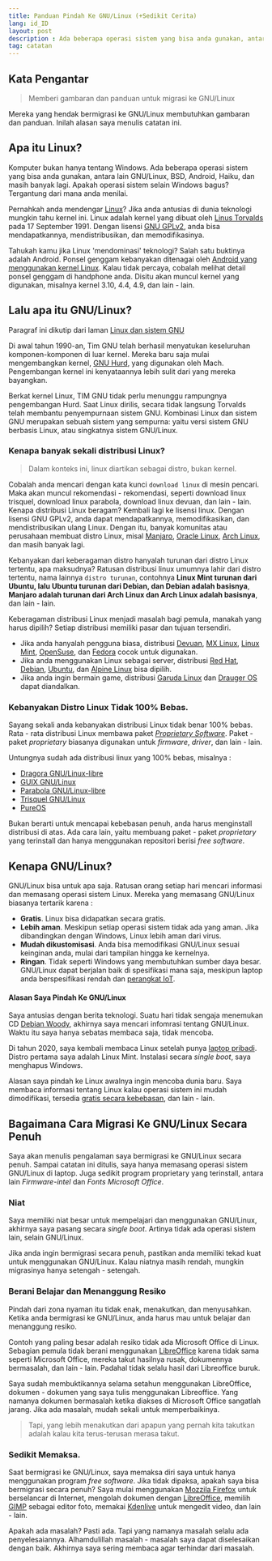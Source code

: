 ```yaml
---
title: Panduan Pindah Ke GNU/Linux (+Sedikit Cerita)
lang: id_ID
layout: post
description : Ada beberapa operasi sistem yang bisa anda gunakan, antara lain GNU/Linux, BSD, Android, Haiku, dan masih banyak lagi.
tag: catatan
---
```

## Kata Pengantar
> Memberi gambaran dan panduan untuk migrasi ke GNU/Linux

Mereka yang hendak bermigrasi ke GNU/Linux membutuhkan gambaran dan panduan. Inilah alasan saya menulis catatan ini.

## Apa itu Linux?
Komputer bukan hanya tentang Windows. Ada beberapa operasi sistem yang bisa anda gunakan, antara lain GNU/Linux, BSD, Android, Haiku, dan masih banyak lagi. Apakah operasi sistem selain Windows bagus? Tergantung dari mana anda menilai.

Pernahkah anda mendengar [Linux](https://id.wikipedia.org/wiki/Linus_Torvalds)? Jika anda antusias di dunia teknologi mungkin tahu kernel ini. Linux adalah kernel yang dibuat oleh [Linus Torvalds](https://id.wikipedia.org/wiki/Linus_Torvalds) pada 17 September 1991. Dengan lisensi [GNU GPLv2](https://id.wikipedia.org/wiki/Lisensi_Publik_Umum_GNU), anda bisa mendapatkannya, mendistribusikan, dan memodifikasinya.

Tahukah kamu jika Linux 'mendominasi' teknologi? Salah satu buktinya adalah Android. Ponsel genggam kebanyakan ditenagai oleh [Android yang menggunakan kernel Linux](https://source.android.com/devices/architecture/kernel/android-common). Kalau tidak percaya, cobalah melihat detail ponsel genggam di handphone anda. Disitu akan muncul kernel yang digunakan, misalnya kernel 3.10, 4.4, 4.9, dan lain - lain.

## Lalu apa itu GNU/Linux?
Paragraf ini dikutip dari laman [Linux dan sistem GNU](https://www.gnu.org/gnu/linux-and-gnu.id.html)

Di awal tahun 1990-an, Tim GNU telah berhasil menyatukan keseluruhan komponen-komponen di luar kernel. Mereka baru saja mulai mengembangkan kernel, [GNU Hurd](https://www.gnu.org/software/hurd/hurd.html), yang digunakan oleh Mach. Pengembangan kernel ini kenyataannya lebih sulit dari yang mereka bayangkan.

Berkat kernel Linux, TIM GNU tidak perlu menunggu rampungnya pengembangan Hurd. Saat Linux dirilis, secara tidak langsung Torvalds telah membantu penyempurnaan sistem GNU. Kombinasi Linux dan sistem GNU merupakan sebuah sistem yang sempurna: yaitu versi sistem GNU berbasis Linux, atau singkatnya sistem GNU/Linux.

### Kenapa banyak sekali distribusi Linux?
> Dalam konteks ini, linux diartikan sebagai distro, bukan kernel.

Cobalah anda mencari dengan kata kunci `download linux` di mesin pencari. Maka akan muncul rekomendasi - rekomendasi, seperti download linux trisquel, download linux parabola, download linux devuan, dan lain - lain. Kenapa distribusi Linux beragam? Kembali lagi ke lisensi linux. Dengan lisensi GNU GPLv2, anda dapat mendapatkannya, memodifikasikan, dan mendistribusikan ulang Linux. Dengan itu, banyak komunitas atau perusahaan membuat distro Linux, misal [Manjaro](https://manjaro.org/), [Oracle Linux](https://www.oracle.com/linux/), [Arch Linux](https://archlinux.org/), dan masih banyak lagi.

Kebanyakan dari keberagaman distro hanyalah turunan dari distro Linux tertentu, apa maksudnya? Ratusan distribusi linux umumnya lahir dari distro tertentu, nama lainnya `distro turunan`, contohnya **Linux Mint turunan dari Ubuntu, lalu Ubuntu turunan dari Debian, dan Debian adalah basisnya**, **Manjaro adalah turunan dari Arch Linux dan Arch Linux adalah basisnya**, dan lain - lain.

Keberagaman distribusi Linux menjadi masalah bagi pemula, manakah yang harus dipilih? Setiap distribusi memiliki pasar dan tujuan tersendiri.
- Jika anda hanyalah pengguna biasa, distribusi [Devuan](https://devuan.org), [MX Linux](https://mxlinux.org/), [Linux Mint](https://linuxmint.com/), [OpenSuse](https://opensuse.org), dan [Fedora](https://getfedora.org/) cocok untuk digunakan.
- Jika anda menggunakan Linux sebagai server, distribusi [Red Hat](https://www.redhat.com/), [Debian](https://debian.org), [Ubuntu](https://ubuntu.com), dan [Alpine Linux](https://www.alpinelinux.org/) bisa dipilih.
- Jika anda ingin bermain game, distribusi [Garuda Linux](https://garudalinux.org/) dan [Drauger OS](https://draugeros.org/) dapat diandalkan.

### Kebanyakan Distro Linux Tidak 100% Bebas.
Sayang sekali anda kebanyakan distribusi Linux tidak benar 100% bebas. Rata - rata distribusi Linux membawa paket [*Proprietary Software*](https://malsasa.wordpress.com/2016/04/07/apa-itu-proprietary-software/). Paket - paket *proprietary* biasanya digunakan untuk *firmware*, *driver*, dan lain - lain.

Untungnya sudah ada distribusi linux yang 100% bebas, misalnya :
- [Dragora GNU/Linux-libre](https://dragora.org/en/index.html)
- [GUIX GNU/Linux](https://www.gnu.org/software/guix/)
- [Parabola GNU/Linux-libre](https://www.parabola.nu/)
- [Trisquel GNU/Linux](https://trisquel.info/)
- [PureOS](https://pureos.net/)

Bukan berarti untuk mencapai kebebasan penuh, anda harus menginstall distribusi di atas. Ada cara lain, yaitu membuang paket - paket *proprietary* yang terinstall dan hanya menggunakan repositori berisi *free software*.

## Kenapa  GNU/Linux?
GNU/Linux bisa untuk apa saja. Ratusan orang setiap hari mencari informasi dan memasang operasi sistem Linux. Mereka yang memasang GNU/Linux biasanya tertarik karena :
- **Gratis**. Linux bisa didapatkan secara gratis.
- **Lebih aman**. Meskipun setiap operasi sistem tidak ada yang aman. Jika dibandingkan dengan Windows, Linux lebih aman dari virus.
- **Mudah dikustomisasi**. Anda bisa memodifikasi GNU/Linux sesuai keinginan anda, mulai dari tampilan hingga ke kernelnya.
- **Ringan**. Tidak seperti Windows yang membutuhkan sumber daya besar. GNU/Linux dapat berjalan baik di spesifikasi mana saja, meskipun laptop anda berspesifikasi rendah dan [perangkat IoT](https://www.niagahoster.co.id/blog/iot-adalah/).

#### Alasan Saya Pindah Ke GNU/Linux
Saya antusias dengan berita teknologi. Suatu hari tidak sengaja menemukan CD [Debian Woody](https://www.debian.org/releases/woody/), akhirnya saya mencari infomrasi tentang GNU/Linux. Waktu itu saya hanya sebatas membaca saja, tidak mencoba.

Di tahun 2020, saya kembali membaca Linux setelah punya [laptop pribadi](https://support.lenovo.com/id/en/solutions/pd100280-detailed-specifications-thinkpad-t440p). Distro pertama saya adalah Linux Mint. Instalasi secara *single boot*, saya menghapus Windows.

Alasan saya pindah ke Linux awalnya ingin mencoba dunia baru. Saya membaca informasi tentang Linux kalau operasi sistem ini mudah dimodifikasi, tersedia [gratis secara kebebasan](https://en.wikipedia.org/wiki/Free_as_in_Freedom), dan lain - lain.

## Bagaimana Cara Migrasi Ke GNU/Linux Secara Penuh
Saya akan menulis pengalaman saya bermigrasi ke GNU/Linux secara penuh. Sampai catatan ini ditulis, saya hanya memasang operasi sistem GNU/Linux di laptop. Juga sedikit program proprietary yang terinstall, antara lain *Firmware-intel* dan *Fonts Microsoft Office*.
### Niat
Saya memiliki niat besar untuk mempelajari dan menggunakan GNU/Linux, akhirnya saya pasang secara *single boot*. Artinya tidak ada operasi sistem lain, selain GNU/Linux.

Jika anda ingin bermigrasi secara penuh, pastikan anda memiliki tekad kuat untuk menggunakan GNU/Linux. Kalau niatnya masih rendah, mungkin migrasinya hanya setengah - setengah.

### Berani Belajar dan Menanggung Resiko
Pindah dari zona nyaman itu tidak enak, menakutkan, dan menyusahkan. Ketika anda bermigrasi ke GNU/Linux, anda harus mau untuk belajar dan menanggung resiko. 

Contoh yang paling besar adalah resiko tidak ada Microsoft Office di Linux. Sebagian pemula tidak berani menggunakan [LibreOffice](https://www.libreoffice.org/) karena tidak sama seperti Microsoft Office, mereka takut hasilnya rusak, dokumennya bermasalah, dan lain - lain. Padahal tidak selalu hasil dari Libreoffice buruk. 

Saya sudah membuktikannya selama setahun menggunakan LibreOffice, dokumen - dokumen yang saya tulis menggunakan Libreoffice. Yang namanya dokumen bermasalah ketika diakses di Microsoft Office sangatlah jarang. Jika ada masalah, mudah sekali untuk memperbaikinya.

> Tapi, yang lebih menakutkan dari apapun yang pernah kita takutkan adalah kalau kita terus-terusan merasa takut.

### Sedikit Memaksa.
Saat bermigrasi ke GNU/Linux, saya memaksa diri saya untuk hanya menggunakan program *free software*. Jika tidak dipaksa, apakah saya bisa bermigrasi secara penuh? Saya mulai menggunakan [Mozzila Firefox](https://www.mozilla.org/en-US/firefox/new/) untuk berselancar di Internet, mengolah dokumen dengan [LibreOffice](https://www.libreoffice.org), memilih [GIMP](http://gimp.org/) sebagai editor foto, memakai [Kdenlive](https://kdenlive.org/) untuk mengedit video, dan lain - lain. 

Apakah ada masalah? Pasti ada. Tapi yang namanya masalah selalu ada penyelesaiannya. Alhamdulillah masalah - masalah saya dapat diselesaikan dengan baik. Akhirnya saya sering membaca agar terhindar dari masalah.
